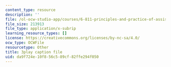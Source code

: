 ```yaml
---
content_type: resource
description: ''
file: /ol-ocw-studio-app/courses/6-811-principles-and-practice-of-assistive-technology-fall-2014/da9f724e10f856c589cf82ffe294f050_x18bMLW4eO4.vtt
file_size: 213913
file_type: application/x-subrip
learning_resource_types: []
license: https://creativecommons.org/licenses/by-nc-sa/4.0/
ocw_type: OCWFile
resourcetype: Other
title: 3play caption file
uid: da9f724e-10f8-56c5-89cf-82ffe294f050
---
```

